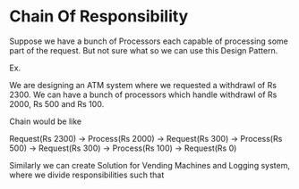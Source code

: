 # Chain Of Responsibility

Suppose we have a bunch of Processors each capable of processing some part of the request. But not sure what so we can use this Design Pattern.

Ex.

We are designing an ATM system where we requested a withdrawl of Rs 2300. We can have a bunch of processors which handle withdrawl of Rs 2000, Rs 500 and Rs 100.


Chain would be like

Request(Rs 2300) -> Process(Rs 2000) -> Request(Rs 300) -> Process(Rs 500) -> Request(Rs 300) -> Process(Rs 100) -> Request(Rs 0)

Similarly we can create Solution for Vending Machines and Logging system, where we divide responsibilities such that 
